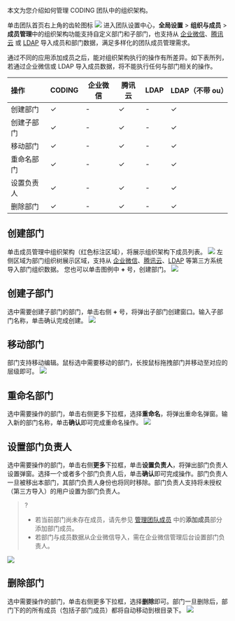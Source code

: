 本文为您介绍如何管理 CODING 团队中的组织架构。

单击团队首页右上角的齿轮图标 <img src ="https://help-assets.codehub.cn/enterprise/20210928153255.png" style ="margin:0"> 进入团队设置中心，**全局设置** > **组织与成员** > **成员管理**中的组织架构功能支持自定义部门和子部门，也支持从 [企业微信](/docs/admin/member/wecom.html)、[腾讯云](/docs/admin/member/cloud.html) 或 [LDAP](/docs/admin/member/ldap.html) 导入成员和部门数据，满足多样化的团队成员管理需求。

通过不同的应用添加成员之后，能对组织架构执行的操作有所差异。如下表所列，若通过企业微信或 LDAP 导入成员数据，将不能执行任何与部门相关的操作。

|       操作 | CODING | 企业微信 | 腾讯云 | LDAP | LDAP（不带 ou） |
| :--------- | :----- | -------- | ------ | ---- | --------------- |
|       创建部门 | &#10003;     |      -    | &#10003;    |     - | &#10003;            |
| 创建子部门 | &#10003;    |       -   | &#10003;    |  -    | &#10003;             |
|       移动部门 | &#10003;    |     -     | &#10003;     |   -   | &#10003;             |
|重命名部门|&#10003;    |      -    | &#10003;     |   -   | &#10003;           |
| 设置负责人 | &#10003;   |     -     | &#10003;    |   -   | &#10003;             |
|       删除部门 | &#10003;    |       -   | &#10003;    |     - | &#10003;            |


## 创建部门[](id:create)
单击成员管理中组织架构（红色标注区域），将展示组织架构下成员列表。
![](https://qcloudimg.tencent-cloud.cn/raw/0c466845399d26873417035267a75e2a.png)
左侧区域为部门组织树展示区域，支持从 [企业微信](wecom.html)、[腾讯云](cloud.html)、[LDAP](ldap.html) 等第三方系统导入部门组织数据。
您也可以单击图例中 **+** 号，创建部门。
![](https://qcloudimg.tencent-cloud.cn/raw/fa29b21484bc03019e9fceeb02b7d0c0.png)

## 创建子部门[](id:create-sub)
选中需要创建子部门的部门，单击右侧 **+** 号，将弹出子部门创建窗口。输入子部门名称，单击确认完成创建。
![](https://qcloudimg.tencent-cloud.cn/raw/7148b37191c6670515727446b311f047.png)


## 移动部门[](id:move)
部门支持移动编辑。鼠标选中需要移动的部门，长按鼠标拖拽部门并移动至对应的层级即可。
![](https://qcloudimg.tencent-cloud.cn/raw/09164767824ac85de7e6e2234badd9cb.png)

## 重命名部门[](id:rename)
选中需要操作的部门，单击右侧更多下拉框，选择**重命名**，将弹出重命名弹窗。输入新的部门名称，单击**确认**即可完成重命名操作。
![](https://qcloudimg.tencent-cloud.cn/raw/3e811aab6701eee90841ce5cdfab3071.png)

## 设置部门负责人[](id:owner)
选中需要操作的部门，单击右侧**更多**下拉框，单击**设置负责人**，将弹出部门负责人设置弹窗。选择一个或者多个部门负责人后，单击**确认**即可完成操作。部门负责人一旦被移出本部门，其部门负责人身份也将同时移除。部门负责人支持将未授权（第三方导入）的用户设置为部门负责人。
>?
>-   若当前部门尚未存在成员，请先参见 [管理团队成员](/docs/admin/member/members.html) 中的**添加成员**部分添加部门成员。
>-   若部门与成员数据从企业微信导入，需在企业微信管理后台设置部门负责人。

![](https://qcloudimg.tencent-cloud.cn/raw/3e811aab6701eee90841ce5cdfab3071.png)


## 删除部门[](id:delete)
选中需要操作的部门，单击右侧更多下拉框，选择**删除**即可。部门一旦删除后，部门下的的所有成员（包括子部门成员）都将自动移动到根目录下。
![](https://qcloudimg.tencent-cloud.cn/raw/3e811aab6701eee90841ce5cdfab3071.png)
